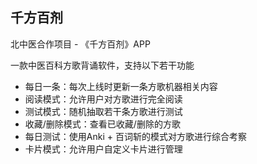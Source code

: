 ## 千方百剂

北中医合作项目 - 《千方百剂》APP

一款中医百科方歌背诵软件，支持以下若干功能

- 每日一条：每次上线时更新一条方歌机器相关内容
- 阅读模式：允许用户对方歌进行完全阅读
- 测试模式：随机抽取若干条方歌进行测试
- 收藏/删除模式：查看已收藏/删除的方歌
- 每日测试：使用Anki + 百词斩的模式对方歌进行综合考察
- 卡片模式：允许用户自定义卡片进行管理

